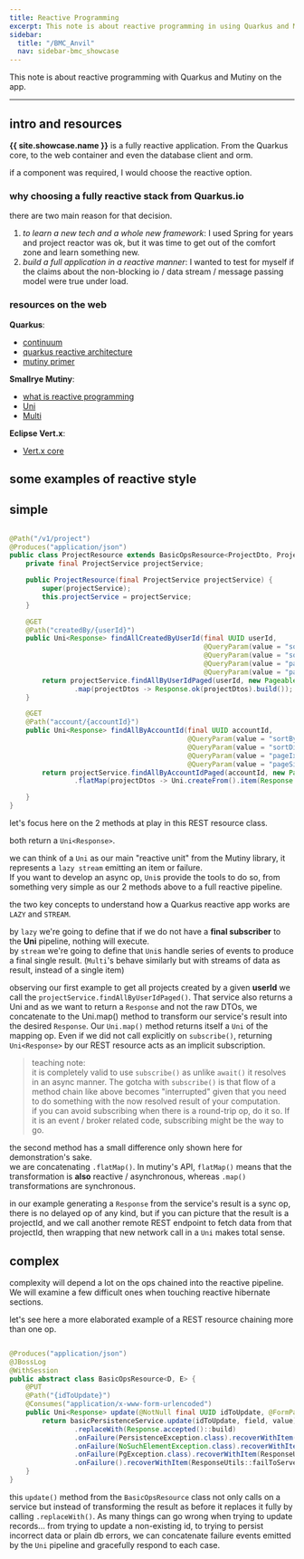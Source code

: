 ```yaml
---
title: Reactive Programming
excerpt: This note is about reactive programming in using Quarkus and Mutiny
sidebar:
  title: "/BMC_Anvil"
  nav: sidebar-bmc_showcase
---
```


This note is about reactive programming with Quarkus and Mutiny on the app.

---

## intro and resources

**{{ site.showcase.name }}** is a fully reactive application. From the Quarkus core, to the web container and even the database client and orm.

if a component was required, I would choose the reactive option.

### why choosing a fully reactive stack from Quarkus.io

there are two main reason for that decision.

1. _to learn a new tech and a whole new framework_: I used Spring for years and project reactor was ok, but it was time to get out of
   the comfort zone and learn something new.
2. _build a full application in a reactive manner_: I wanted to test for myself if the claims about the non-blocking io / data stream /
   message passing model were true under load.

### resources on the web

**Quarkus**:

* [continuum](https://quarkus.io/continuum/)
* [quarkus reactive architecture](https://quarkus.io/version/main/guides/quarkus-reactive-architecture)
* [mutiny primer](https://quarkus.io/version/main/guides/mutiny-primer)

**Smallrye Mutiny**:

* [what is reactive programming](https://smallrye.io/smallrye-mutiny/2.2.0/reference/what-is-reactive-programming/)
* [Uni](https://smallrye.io/smallrye-mutiny/2.2.0/tutorials/creating-uni-pipelines/)
* [Multi](https://smallrye.io/smallrye-mutiny/2.2.0/tutorials/creating-multi-pipelines/)

**Eclipse Vert.x**:

* [Vert.x core](https://vertx.io/docs/vertx-core/java/)

## some examples of reactive style

## simple

```java

@Path("/v1/project")
@Produces("application/json")
public class ProjectResource extends BasicOpsResource<ProjectDto, ProjectEntity> {
    private final ProjectService projectService;

    public ProjectResource(final ProjectService projectService) {
        super(projectService);
        this.projectService = projectService;
    }

    @GET
    @Path("createdBy/{userId}")
    public Uni<Response> findAllCreatedByUserId(final UUID userId,
                                                @QueryParam(value = "sortBy") @NotNull final String sortBy,
                                                @QueryParam(value = "sortDir") final String sortDir,
                                                @QueryParam(value = "pageIx") final Integer pageIx,
                                                @QueryParam(value = "pageSize") @NotNull final Integer pageSize) {
        return projectService.findAllByUserIdPaged(userId, new Pageable(sortBy, sortDir, pageIx, pageSize))
                .map(projectDtos -> Response.ok(projectDtos).build());
    }

    @GET
    @Path("account/{accountId}")
    public Uni<Response> findAllByAccountId(final UUID accountId,
                                            @QueryParam(value = "sortBy") @NotNull final String sortBy,
                                            @QueryParam(value = "sortDir") final String sortDir,
                                            @QueryParam(value = "pageIx") final Integer pageIx,
                                            @QueryParam(value = "pageSize") @NotNull final Integer pageSize) {
        return projectService.findAllByAccountIdPaged(accountId, new Pageable(sortBy, sortDir, pageIx, pageSize))
                .flatMap(projectDtos -> Uni.createFrom().item(Response.ok(projectDtos).build()));

    }
}
```

let's focus here on the 2 methods at play in this REST resource class.

both return a `Uni<Response>`.<br>

we can think of a `Uni` as our main "reactive unit" from the Mutiny library, it represents a `lazy stream` emitting an item or failure.<br>
If you want to develop an async op, `Uni`s provide the tools to do so, from something very simple as our 2 methods above to a full reactive
pipeline.

the two key concepts to understand how a Quarkus reactive app works are `LAZY` and `STREAM`.

by `lazy` we're going to define that if we do not have a **final subscriber** to the **Uni** pipeline, nothing will execute.<br>
by `stream` we're going to define that `Uni`s handle series of events to produce a final single result. (`Multi`'s behave similarly but with
streams of data as result, instead of a single item)

observing our first example to get all projects created by a given **userId** we call the `projectService.findAllByUserIdPaged()`. That
service also returns a Uni and as we want to return a `Response` and not the raw DTOs, we concatenate to the Uni.map() method to transform
our service's result into the desired `Response`. Our `Uni.map()` method returns itself a `Uni` of the mapping op. Even if we did not call
explicitly on `subscribe()`, returning `Uni<Response>` by our REST resource acts as an implicit subscription.

> teaching note:<br>
> it is completely valid to use `subscribe()` as unlike `await()` it resolves in an async manner. The gotcha with `subscribe()` is that flow
> of a method chain like above becomes "interrupted" given that you need to do something with the now resolved result of your
> computation.<br>
> if you can avoid subscribing when there is a round-trip op, do it so. If it is an event / broker related code, subscribing might be the
> way to go.

the second method has a small difference only shown here for demonstration's sake.<br>
we are concatenating `.flatMap()`. In mutiny's API, `flatMap()` means that the transformation is **also** reactive / asynchronous,
whereas `.map()` transformations are synchronous.

in our example generating a `Response` from the service's result is a sync op, there is no delayed op of any kind, but if you can picture
that the result is a projectId, and we call another remote REST endpoint to fetch data from that projectId, then wrapping that new network
call in a `Uni` makes total sense.

## complex

complexity will depend a lot on the ops chained into the reactive pipeline. We will examine a few difficult ones when touching reactive
hibernate sections.

let's see here a more elaborated example of a REST resource chaining more than one op.

```java

@Produces("application/json")
@JBossLog
@WithSession
public abstract class BasicOpsResource<D, E> {
    @PUT
    @Path("{idToUpdate}")
    @Consumes("application/x-www-form-urlencoded")
    public Uni<Response> update(@NotNull final UUID idToUpdate, @FormParam("field") final String field, @FormParam("value") final String value) {
        return basicPersistenceService.update(idToUpdate, field, value)
                .replaceWith(Response.accepted()::build)
                .onFailure(PersistenceException.class).recoverWithItem(ResponseUtils::persistenceExResponse)
                .onFailure(NoSuchElementException.class).recoverWithItem(Response.status(NOT_FOUND)::build)
                .onFailure(PgException.class).recoverWithItem(ResponseUtils::processPgException)
                .onFailure().recoverWithItem(ResponseUtils::failToServerError);
    }
}
```

this `update()` method from the `BasicOpsResource` class not only calls on a service but instead of transforming the result as before it
replaces it fully by calling `.replaceWith()`. As many things can go wrong when trying to update records... from trying to update a
non-existing id, to trying to persist incorrect data or plain db errors, we can concatenate failure events emitted by the `Uni` pipeline and
gracefully respond to each case.